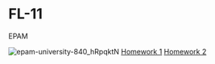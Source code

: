 # FL-11
EPAM

![epam-university-840_hRpqktN](https://user-images.githubusercontent.com/47673417/59016607-4ea67500-884a-11e9-960d-489126b812dd.png)
<a href="https://AndrianoVer.github.io/FL-11/FL11_HW1/homework/index.html">Homework 1</a>
<a href="https://AndrianoVer.github.io/FL-11/FL11_HW2/homework/index.html">Homework 2</a>
